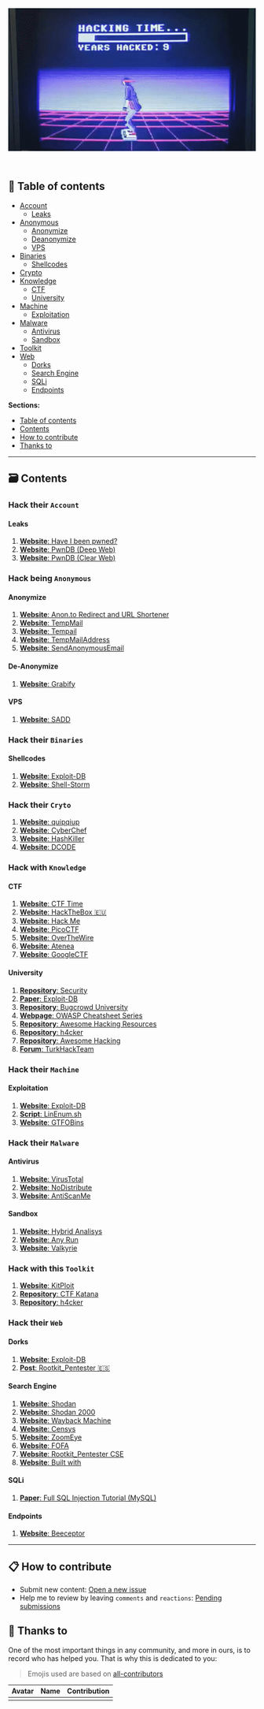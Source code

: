 <h2 align="center">
  <img src=".github/hacking.gif" alt="KungFury" width="600">
  <br>
  <br>
</h2>

## 📜 Table of contents

* [Account](#hack-their-account)
    * [Leaks](#leaks)
* [Anonymous](#hack-being-anonymous)
    * [Anonymize](#anonymize)
    * [Deanonymize](#deanonymize)
    * [VPS](#vps)
* [Binaries](#hack-their-binaries)
    * [Shellcodes](#shellcodes)
* [Crypto](#hack-their-crypto)
* [Knowledge](#hack-with-knowledge)
    * [CTF](#ctf)
    * [University](#university)
* [Machine](#hack-their-machine)
    * [Exploitation](#exploitation)
* [Malware](#hack-their-malware)
    * [Antivirus](#antivirus)
    * [Sandbox](#sandbox)
* [Toolkit](#hack-with-this-toolkit)
* [Web](#hack-their-web)
    * [Dorks](#dorks)
    * [Search Engine](#search-engine)
    * [SQLi](#sqli)
    * [Endpoints](#endpoints)

**Sections:**

* [Table of contents](#📜-table-of-contents)
* [Contents](#🗃️-contents)
* [How to contribute](#📋-how-to-contribute)
* [Thanks to](#🎉-thanks-to)

---

## 🗃️ Contents

### Hack their `Account`

#### Leaks

1. [**Website**: Have I been pwned?](https://haveibeenpwned.com/)
1. [**Website**: PwnDB (Deep Web)](https://pwndb2am4tzkvold.onion)
1. [**Website**: PwnDB (Clear Web)](https://pwndb2am4tzkvold.tor2web.io/)


### Hack being `Anonymous`

#### Anonymize

1. [**Website**: Anon.to Redirect and URL Shortener](https://anon.to/)
1. [**Website**: TempMail](https://temp-mail.org/)
1. [**Website**: Tempail](https://tempail.com/)
1. [**Website**: TempMailAddress](https://www.tempmailaddress.com/)
1. [**Website**: SendAnonymousEmail](http://www.sendanonymousemail.net/)

#### De-Anonymize

1. [**Website**: Grabify](https://grabify.link/)

#### VPS

1. [**Website**: SADD](https://sadd.io/)


### Hack their `Binaries`

#### Shellcodes

1. [**Website**: Exploit-DB](https://www.exploit-db.com/shellcodes)
1. [**Website**: Shell-Storm](http://shell-storm.org/shellcode/)


### Hack their `Cryto`

1. [**Website**: quipqiup](https://quipqiup.com/)
1. [**Website**: CyberChef](https://gchq.github.io/CyberChef/)
1. [**Website**: HashKiller](https://hashkiller.co.uk/)
1. [**Website**: DCODE](https://www.dcode.fr/)


### Hack with `Knowledge`

#### CTF

1. [**Website**: CTF Time](https://ctftime.org/)
1. [**Website**: HackTheBox 🇪🇺](https://www.hackthebox.eu/)
1. [**Website**: Hack Me](https://hack.me/)
1. [**Website**: PicoCTF](https://picoctf.com/)
1. [**Website**: OverTheWire](https://overthewire.org/wargames/)
1. [**Website**: Atenea](https://atenea.ccn-cert.cni.es/)
1. [**Website**: GoogleCTF](https://capturetheflag.withgoogle.com/)

#### University

1. [**Repository**: Security](https://github.com/sushant747/security)
1. [**Paper**: Exploit-DB](https://www.exploit-db.com/papers)
1. [**Repository**: Bugcrowd University](https://github.com/bugcrowd/bugcrowd_university)
1. [**Webpage**: OWASP Cheatsheet Series](https://cheatsheetseries.owasp.org/)
1. [**Repository**: Awesome Hacking Resources](https://github.com/vitalysim/Awesome-Hacking-Resources)
1. [**Repository**: h4cker](https://github.com/The-Art-of-Hacking/h4cker)
1. [**Repository**: Awesome Hacking](https://github.com/Hack-with-Github/Awesome-Hacking)
1. [**Forum**: TurkHackTeam](https://translate.google.com/translate?sl=tr&tl=en&u=https%3A%2F%2Fwww.turkhackteam.org%2Fguncel-aciklar%2F)


### Hack their `Machine`

#### Exploitation

1. [**Website**: Exploit-DB](https://www.exploit-db.com/)
1. [**Script**: LinEnum.sh](https://github.com/rebootuser/LinEnum)
1. [**Website**: GTFOBins](https://gtfobins.github.io/)


### Hack their `Malware`

#### Antivirus

1. [**Website**: VirusTotal](https://www.virustotal.com/)
1. [**Website**: NoDistribute](https://nodistribute.com/)
1. [**Website**: AntiScanMe](https://antiscan.me/)

#### Sandbox

1. [**Website**: Hybrid Analisys](https://www.hybrid-analysis.com/)
1. [**Website**: Any Run](https://app.any.run/)
1. [**Website**: Valkyrie](https://valkyrie.comodo.com/)


### Hack with this `Toolkit`

1. [**Website**: KitPloit](https://www.kitploit.com/)
1. [**Repository**: CTF Katana](https://github.com/JohnHammond/ctf-katana)
1. [**Repository**: h4cker](https://github.com/The-Art-of-Hacking/h4cker)


### Hack their `Web`

#### Dorks

1. [**Website**: Exploit-DB](https://www.exploit-db.com/google-hacking-database)
1. [**Post**: Rootkit_Pentester 🇪🇸](https://underc0de.org/foro/profile/?area=showposts;sa=topics;u=63386)

#### Search Engine

1. [**Website**: Shodan](https://www.shodan.io/)
1. [**Website**: Shodan 2000](https://2000.shodan.io/)
1. [**Website**: Wayback Machine](https://archive.org/)
1. [**Website**: Censys](https://censys.io/)
1. [**Website**: ZoomEye](https://www.zoomeye.org/)
1. [**Website**: FOFA](https://fofa.so/)
1. [**Website**: Rootkit_Pentester CSE](https://cse.google.com/cse?cx=012209864558240645678:orirysy9yqk)
1. [**Website**: Built with](https://builtwith.com/)


#### SQLi

1. [**Paper**: Full SQL Injection Tutorial (MySQL)](https://www.exploit-db.com/papers/13045)

#### Endpoints

1. [**Website**: Beeceptor](https://beeceptor.com/)

---

## 📋 How to contribute

+ Submit new content: [Open a new issue](https://github.com/cosasdepuma/hack-their-x/issues/new/choose)
+ Help me to review by leaving `comments` and `reactions`: [Pending submissions](https://github.com/cosasdepuma/hack-their-x/issues)


## 🎉 Thanks to

One of the most important things in any community, and more in ours, is to record who has helped you. That is why this is dedicated to you:

> Emojis used are based on [all-contributors](https://github.com/all-contributors/all-contributors)

| Avatar | Name | Contribution |
| --- | --- | --- |
| | | |

